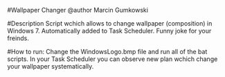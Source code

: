 #Wallpaper Changer
@author Marcin Gumkowski

#Description
Script wchich allows to change wallpaper (composition) in Windows 7. Automatically added to Task Scheduler. Funny joke for your freinds.

#How to run:
Change the WindowsLogo.bmp file and run all of the bat scripts. In your Task Scheduler you can observe new plan wchich change your wallpaper systematically.
